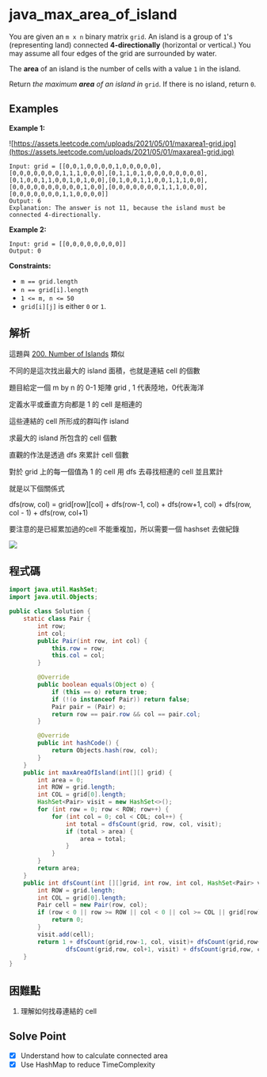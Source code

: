 # java_max_area_of_island

You are given an `m x n` binary matrix `grid`. An island is a group of `1`'s (representing land) connected **4-directionally** (horizontal or vertical.) You may assume all four edges of the grid are surrounded by water.

The **area** of an island is the number of cells with a value `1` in the island.

Return *the maximum **area** of an island in* `grid`. If there is no island, return `0`.

## Examples

**Example 1:**

![https://assets.leetcode.com/uploads/2021/05/01/maxarea1-grid.jpg](https://assets.leetcode.com/uploads/2021/05/01/maxarea1-grid.jpg)

```
Input: grid = [[0,0,1,0,0,0,0,1,0,0,0,0,0],[0,0,0,0,0,0,0,1,1,1,0,0,0],[0,1,1,0,1,0,0,0,0,0,0,0,0],[0,1,0,0,1,1,0,0,1,0,1,0,0],[0,1,0,0,1,1,0,0,1,1,1,0,0],[0,0,0,0,0,0,0,0,0,0,1,0,0],[0,0,0,0,0,0,0,1,1,1,0,0,0],[0,0,0,0,0,0,0,1,1,0,0,0,0]]
Output: 6
Explanation: The answer is not 11, because the island must be connected 4-directionally.

```

**Example 2:**

```
Input: grid = [[0,0,0,0,0,0,0,0]]
Output: 0

```

**Constraints:**

- `m == grid.length`
- `n == grid[i].length`
- `1 <= m, n <= 50`
- `grid[i][j]` is either `0` or `1`.

## 解析

這題與 [200. Number of Islands](https://www.notion.so/200-Number-of-Islands-d899c8c1616c42e6840565875dba06c9) 類似

不同的是這次找出最大的 island 面積，也就是連結 cell 的個數

題目給定一個 m by n 的 0-1 矩陣 grid , 1 代表陸地，0代表海洋

定義水平或垂直方向都是 1 的 cell 是相連的

這些連結的 cell 所形成的群叫作 island

求最大的 island 所包含的 cell 個數

直觀的作法是透過 dfs 來累計 cell 個數

對於 grid 上的每一個值為 1 的 cell 用 dfs 去尋找相連的 cell 並且累計

就是以下個關係式

dfs(row, col) = grid[row][col] + dfs(row-1, col) + dfs(row+1, col) + dfs(row, col - 1) + dfs(row, col+1)

要注意的是已經累加過的cell 不能重複加，所以需要一個 hashset 去做紀錄

![](https://i.imgur.com/6SihfLS.png)

## 程式碼
```java
import java.util.HashSet;
import java.util.Objects;

public class Solution {
    static class Pair {
        int row;
        int col;
        public Pair(int row, int col) {
            this.row = row;
            this.col = col;
        }

        @Override
        public boolean equals(Object o) {
            if (this == o) return true;
            if (!(o instanceof Pair)) return false;
            Pair pair = (Pair) o;
            return row == pair.row && col == pair.col;
        }

        @Override
        public int hashCode() {
            return Objects.hash(row, col);
        }
    }
    public int maxAreaOfIsland(int[][] grid) {
        int area = 0;
        int ROW = grid.length;
        int COL = grid[0].length;
        HashSet<Pair> visit = new HashSet<>();
        for (int row = 0; row < ROW; row++) {
            for (int col = 0; col < COL; col++) {
                int total = dfsCount(grid, row, col, visit);
                if (total > area) {
                    area = total;
                }
            }
        }
        return area;
    }
    public int dfsCount(int [][]grid, int row, int col, HashSet<Pair> visit)  {
        int ROW = grid.length;
        int COL = grid[0].length;
        Pair cell = new Pair(row, col);
        if (row < 0 || row >= ROW || col < 0 || col >= COL || grid[row][col] == 0 || visit.contains(cell)) {
            return 0;
        }
        visit.add(cell);
        return 1 + dfsCount(grid,row-1, col, visit)+ dfsCount(grid,row+1, col, visit) +
                dfsCount(grid,row, col+1, visit) + dfsCount(grid,row, col-1, visit);
    }
}

```
## 困難點

1. 理解如何找尋連結的 cell

## Solve Point

- [x]  Understand how to calculate connected area
- [x]  Use HashMap to reduce TimeComplexity